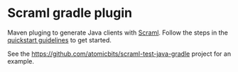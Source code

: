 # Scraml gradle plugin

Maven pluging to generate Java clients with [Scraml](http://scraml.io). Follow the steps in the [quickstart guidelines](https://github.com/atomicbits/scraml/blob/develop/documentation/javadocumentation.adoc#quickstart-java-using-gradle) to get started.

See the https://github.com/atomicbits/scraml-test-java-gradle project for an example.

